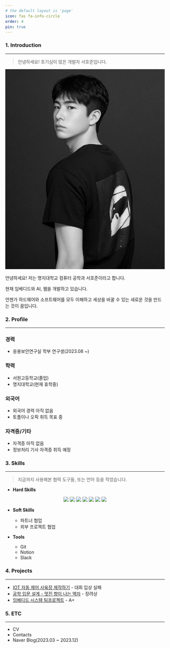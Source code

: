 ```yaml
---
# the default layout is 'page'
icon: fas fa-info-circle
order: 4
pin: true
---
```


### **1. Introduction**
---
> 안녕하세요! 호기심이 많은 개발자 서호준입니다.

![/assets/img/IMG_3135.JPG](/assets/img/IMG_3135.JPG)

안녕하세요! 저는 명지대학교 컴퓨터 공학과 서호준이라고 합니다.

현재 임베디드와 AI, 웹을 개발하고 있습니다.

언젠가 하드웨어와 소프트웨어를 모두 이해하고 세상을 바꿀 수 있는 새로운 것을 만드는 것이 꿈입니다.


### **2. Profile**
---
### 경력
- 응용보안연구실 학부 연구생(2023.08 ~)

### 학력
- 서원고등학교(졸업)
- 명지대학교(현재 휴학중)

### 외국어
- 외국어 경력 아직 없음
- 토플이나 오픽 취득 목표 중

### 자격증/기타
- 자격증 아직 없음
- 정보처리 기사 자격증 취득 예정

### **3. Skills**
---
> 지금까지 사용해본 협력 도구들, 또는 언어 등을 적었습니다.

- **Hard Skills**
<center>
<img src="https://img.shields.io/badge/java-007396?style=for-the-badge&logo=java&logoColor=white">  
<img src="https://img.shields.io/badge/c++-00599C?style=for-the-badge&logo=c%2B%2B&logoColor=white"> <img src="https://img.shields.io/badge/apache tomcat-F8DC75?style=for-the-badge&logo=apachetomcat&logoColor=black"> <img src="https://img.shields.io/badge/react-61DAFB?style=for-the-badge&logo=react&logoColor=black">
<img src="https://img.shields.io/badge/Python-3776AB?style=for-the-badge&logo=Python&logoColor=white"> <img src="https://img.shields.io/badge/spring-6DB33F?style=for-the-badge&logo=spring&logoColor=white"> <img src="https://img.shields.io/badge/mysql-4479A1?style=for-the-badge&logo=mysql&logoColor=white">
</center>

- **Soft Skills**
    - 파트너 협업
    - 외부 프로젝트 협업

- **Tools**
    - Git
    - Notion
    - Slack

### **4. Projects**
---
- [IOT 자동 제어 사육장 제작하기](https://somber-zinnia-698.notion.site/2023-1-IOT-e695ec9cb5314b9689b92449c9a83047?pvs=4) - 대회 입상 실패
- [공학 입문 설계 - 멋진 향이 나는 액자](https://somber-zinnia-698.notion.site/f4b6b6c32e304f82bcaec34675c96450?pvs=4) - 장려상
- [임베디드 시스템 팀프로젝트](https://github.com/henryseo1000/2023_Embedded_Sys) - A+

### **5. ETC**
---
- CV
- Contacts
- Naver Blog(2023.03 ~ 2023.12)
